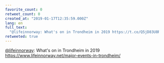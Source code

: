 ```yaml
---
favorite_count: 0
retweet_count: 0
created_at: "2019-01-17T12:35:59.000Z"
lang: en
full_text:
  "@lifeinnorway: What's on in Trondheim in 2019 https://t.co/Q5jD83U8RV"
retweeted: true
---
```


[@lifeinnorway](https://twitter.com/lifeinnorway): What's on in Trondheim in
2019 <https://www.lifeinnorway.net/major-events-in-trondheim/>
